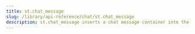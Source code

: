 ```yaml
---
title: st.chat_message
slug: /library/api-reference/chat/st.chat_message
description: st.chat_message inserts a chat message container into the app.
---
```


<Autofunction function="streamlit.chat_message" />
